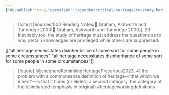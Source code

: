 ```yaml
---
{"dg-publish":true,"permalink":"/garden/critical-heritage/to-study-heritage-is-to-examine-why-some-inheritances-are-more-privileged-than-others/","created":"2024-07-10T11:13:43.000+08:00","updated":"2024-09-04T15:27:13.000+08:00"}
---
```


> [!cite] [[Sources/000 Reading Notes/📖 Graham, Ashworth and Tunbridge 2000\|📖 Graham, Ashworth and Tunbridge 2000]], 29
> Inevitably,too, the study of heritage must address the questions as to why certain knowledges are privileged while others are suppressed. 

[["all heritage necessitates disinheritance of some sort for some people in some circumstances"\|"all heritage necessitates disinheritance of some sort for some people in some circumstances"]]

> [!quote] [@shepherdRethinkingHeritagePrecarious2023, 4]
> the problem with a commonsense definition of heritage—'that which we inherit'—is that it hides (or elides) a second category, the category of the *disinherited* (emphasis in original) #heritageworkingdefinitions 



